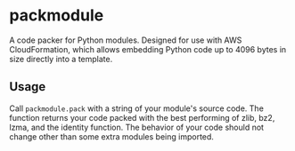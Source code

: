 # packmodule

A code packer for Python modules. Designed for use with AWS CloudFormation, which allows
embedding Python code up to 4096 bytes in size directly into a template.

## Usage

Call `packmodule.pack` with a string of your module's source code. The function returns
your code packed with the best performing of zlib, bz2, lzma, and the identity function.
The behavior of your code should not change other than some extra modules being imported.
